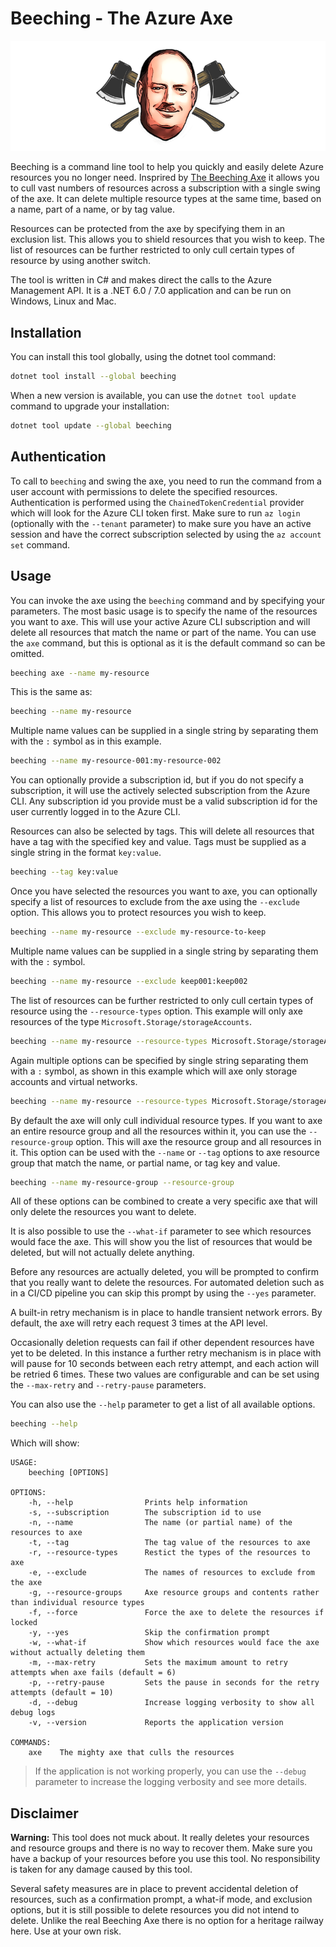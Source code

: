# Beeching - The Azure Axe

![Beeching](https://raw.githubusercontent.com/irarainey/beeching/main/resources/images/logo_small.png)

Beeching is a command line tool to help you quickly and easily delete Azure resources you no longer need. Insprired by [The Beeching Axe](https://blog.nationalarchives.gov.uk/the-beeching-axe/) it allows you to cull vast numbers of resources across a subscription with a single swing of the axe. It can delete multiple resource types at the same time, based on a name, part of a name, or by tag value.

Resources can be protected from the axe by specifying them in an exclusion list. This allows you to shield resources that you wish to keep. The list of resources can be further restricted to only cull certain types of resource by using another switch.

The tool is written in C# and makes direct the calls to the Azure Management API. It is a .NET 6.0 / 7.0 application and can be run on Windows, Linux and Mac.

## Installation

You can install this tool globally, using the dotnet tool command:

```bash
dotnet tool install --global beeching 
```

When a new version is available, you can use the `dotnet tool update` command to upgrade your installation:

```bash
dotnet tool update --global beeching 
```

## Authentication

To call to `beeching` and swing the axe, you need to run the command from a user account with permissions to delete the specified resources. Authentication is performed using the `ChainedTokenCredential` provider which will look for the Azure CLI token first. Make sure to run `az login` (optionally with the `--tenant` parameter) to make sure you have an active session and have the correct subscription selected by using the `az account set` command.

## Usage

You can invoke the axe using the `beeching` command and by specifying your parameters. The most basic usage is to specify the name of the resources you want to axe. This will use your active Azure CLI subscription and will delete all resources that match the name or part of the name. You can use the `axe` command, but this is optional as it is the default command so can be omitted.

```bash
beeching axe --name my-resource
```
 
This is the same as:

```bash
beeching --name my-resource
```

Multiple name values can be supplied in a single string by separating them with the `:` symbol as in this example.

```bash
beeching --name my-resource-001:my-resource-002
```

You can optionally provide a subscription id, but if you do not specify a subscription, it will use the actively selected subscription from the Azure CLI. Any subscription id you provide must be a valid subscription id for the user currently logged in to the Azure CLI.

Resources can also be selected by tags. This will delete all resources that have a tag with the specified key and value. Tags must be supplied as a single string in the format `key:value`.

```bash
beeching --tag key:value
```

Once you have selected the resources you want to axe, you can optionally specify a list of resources to exclude from the axe using the `--exclude` option. This allows you to protect resources you wish to keep.

```bash
beeching --name my-resource --exclude my-resource-to-keep
```

Multiple name values can be supplied in a single string by separating them with the `:` symbol.

```bash
beeching --name my-resource --exclude keep001:keep002
```

The list of resources can be further restricted to only cull certain types of resource using the `--resource-types` option. This example will only axe resources of the type `Microsoft.Storage/storageAccounts`.

```bash
beeching --name my-resource --resource-types Microsoft.Storage/storageAccounts
```

Again multiple options can be specified by single string separating them with a `:` symbol, as shown in this example which will axe only storage accounts and virtual networks.

```bash
beeching --name my-resource --resource-types Microsoft.Storage/storageAccounts:Microsoft.Network/virtualNetworks
```

By default the axe will only cull individual resource types. If you want to axe an entire resource group and all the resources within it, you can use the `--resource-group` option. This will axe the resource group and all resources in it. This option can be used with the `--name` or `--tag` options to axe resource group that match the name, or partial name, or tag key and value.

```bash
beeching --name my-resource-group --resource-group
```

All of these options can be combined to create a very specific axe that will only delete the resources you want to delete.

It is also possible to use the `--what-if` parameter to see which resources would face the axe. This will show you the list of resources that would be deleted, but will not actually delete anything.

Before any resources are actually deleted, you will be prompted to confirm that you really want to delete the resources. For automated deletion such as in a CI/CD pipeline you can skip this prompt by using the `--yes` parameter.

A built-in retry mechanism is in place to handle transient network errors. By default, the axe will retry each request 3 times at the API level.

Occasionally deletion requests can fail if other dependent resources have yet to be deleted. In this instance a further retry mechanism is in place with will pause for 10 seconds between each retry attempt, and each action will be retried 6 times. These two values are configurable and can be set using the `--max-retry` and `--retry-pause` parameters.

You can also use the `--help` parameter to get a list of all available options.

```bash
beeching --help
```

Which will show:

```
USAGE:
    beeching [OPTIONS]

OPTIONS:
    -h, --help                Prints help information
    -s, --subscription        The subscription id to use
    -n, --name                The name (or partial name) of the resources to axe
    -t, --tag                 The tag value of the resources to axe
    -r, --resource-types      Restict the types of the resources to axe
    -e, --exclude             The names of resources to exclude from the axe
    -g, --resource-groups     Axe resource groups and contents rather than individual resource types
    -f, --force               Force the axe to delete the resources if locked
    -y, --yes                 Skip the confirmation prompt
    -w, --what-if             Show which resources would face the axe without actually deleting them
    -m, --max-retry           Sets the maximum amount to retry attempts when axe fails (default = 6)
    -p, --retry-pause         Sets the pause in seconds for the retry attempts (default = 10)
    -d, --debug               Increase logging verbosity to show all debug logs
    -v, --version             Reports the application version

COMMANDS:
    axe    The mighty axe that culls the resources
```

> If the application is not working properly, you can use the `--debug` parameter to increase the logging verbosity and see more details.

## Disclaimer

**Warning:** This tool does not muck about. It really deletes your resources and resource groups and there is no way to recover them. Make sure you have a backup of your resources before you use this tool. No responsibility is taken for any damage caused by this tool.

Several safety measures are in place to prevent accidental deletion of resources, such as a confirmation prompt, a what-if mode, and exclusion options, but it is still possible to delete resources you did not intend to delete. Unlike the real Beeching Axe there is no option for a heritage railway here. Use at your own risk.